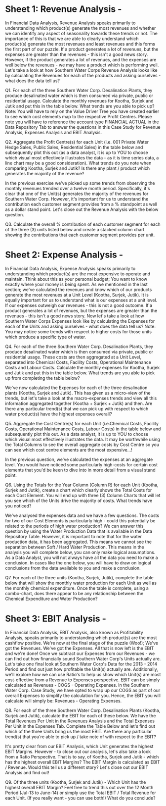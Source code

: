 # Sheet 1: Revenue Analysis -
In Financial Data Analysis, Revenue Analysis speaks primarily to understanding which product(s) generate the most revenues and whether we can identify any aspect of seasonality towards these trends or not. The importance of this is that we are able to clearly understand which product(s) generate the most revenues and least revenues and this forms the first part of our puzzle. If a product generates a lot of revenues, but the expenses are greater than the revenues - this isn't a good news story. However, if the product generates a lot of revenues, and the expenses are well below the revenues - we may have a product which is performing well. Let's take a look at how Southern Water Corps Revenue Analysis looks like by calculating the Revenues for each of the products and asking ourselves - what does the data tell us?

Q1. For each of the three Southern Water Corp. Desalination Plants, they produce desalinated water which is then consumed via private, public or residential usage. Calculate the monthly revenues for Kootha, Surjek and Jutik and put this in the table below. What trends are you able to pick up?
Note: You will have to rely on the Value Driver Tree you have created earlier to see which cost elements map to the respective Profit Centres. Please note you will have to reference the account type FINANCIAL ACTUAL in the Data Repository Tab to answer the questions in this Case Study for Revenue Analysis, Expenses Analysis and EBIT Analysis.

Q2. Aggregate the Profit Centre(s) for each Unit (i.e. 001 Private Water Hedge Sales, Public Sales, Residential Sales) in the table below and subsequently plot this out (as a data analyst, it is up to YOU to choose which visual most effectively illustrates the data - as it is time series data, a line chart may be a good consideration). What trends do you note when comparing Kootha, Surjek and Jutik? Is there any plant / product which generates the majority of the revenue?

In the previous exercise we've picked up some trends from observing the monthly revenues trended over a twelve month period. Specifically, it's clear that one of the Unit(s) generates the majority of the revenues for Southern Water Corp. However, it's important for us to understand the contribution each customer segment provides from a % standpoint as well as a dollar stand point. Let's close out the Revenue Analysis with the below question. 

Q3. Calculate the overall % contribution of each customer segment for each of the three (3) units listed below and create a stacked column chart showing the contributions that each customer segment provides per unit. 

# Sheet 2: Expense Analysis -
In Financial Data Analysis, Expense Analysis speaks primarily to understanding which product(s) are the most expensive to operate and maintain. Think about this as your personal budget; You want to know exactly where your money is being spent. As we mentioned in the last section; we've calculated the revenues and know which of our products generate the most revenues at a Unit Level (Kootha, Surjek, Jutik). It is equally important for us to understand what is our expenses at a unit level. If our expenses outweigh our revenues - this is not a good outcome. If a product generates a lot of revenues, but the expenses are greater than the revenues - this isn't a good news story. Now let's take a look at how Southern Water Corps Expenses look like by calculating the Expenses for each of the Units and asking ourselves - what does the data tell us?						Note: You may notice some trends with respect to higher costs for those units which produce a specific type of water. 	

Q4. For each of the three Southern Water Corp. Desalination Plants, they produce desalinated water which is then consumed via private, public or residential usage. These costs are then aggregated at a Unit Level, separated into Chemical Costs, Facility Costs, Operational Maintenance Costs and Labour Costs. Calculate the monthly expenses for Kootha, Surjek and Jutik and put this in the table below. What trends are you able to pick up from completing the table below? 

We've now calculated the Expenses for each of the three desalination plants (Kootha, Surjek and Jutik). This has given us a micro-view of the trends, but let's take a look at the macro-expenses trends and view all this information aggregated together (Kootha + Surjek + Jutik) and then. Are there any particular trend(s) that we can pick up with respect to which water product(s) have the highest expenses overall? 

Q5. Aggregate the Cost Centre(s) for each Unit (i.e.Chemical Costs, Facility Costs, Operational Maintenance Costs, Labour Costs) in the table below and subsequently plot this out. As a data analyst, it is up to YOU to choose which visual most effectively illustrates the data. It may be worthwhile using the Total Columns to see the overall aggregate costs by Cost Centre so you can see which cost centre elements are the most expensive...!

In the previous question, we've calculated the expenses at an aggregate level. 
You would have noticed some particularly high-costs for certain cost elements that you'd be keen to dive into in more detail from a visual stand point.

Q6. Using the Totals for the Year Column (Column R) for each Unit (Kootha, Surjek and Jutik), create a chart which clearly shows the Total Costs for each Cost Element. You will end up with three (3) Column Charts that will let you see which of the Units drive the majority of costs. What trends have you noticed?

We've analysed the expenses data and we have a few questions. The costs for two of our Cost Elements is particularly high - could this potentially be related to the periods of high water production? We can answer this question by using the Water Production Data that is available in the Data Repository Table. However, it is important to note that for the water production data, it has been aggregated. This means we cannot see the separation between Soft / Hard Water Production. This means in the analysis you will complete below, you can only make logical assumptions. As a Data Analyst, you will not always have all the data you need to make a conclusion. In cases like the one below, you will have to draw on logical conclusions from the data available to you and make a conclusion. 

Q7. For each of the three units (Kootha, Surjek, Jutik), complete the table below that will show the monthly water production for each Unit as well as the monthly chemical expenditure. Once the table is complete, using a combo-chart, does there appear to be any relationship between the Chemical Expenditure and Water Production? 

# Sheet 3: EBIT Analysis - 
In Financial Data Analysis, EBIT Analysis, also known as Profitability Analysis, speaks primarily to understanding which product(s) are the most cashflow positive. We're now at the final stage of the puzzle (Woo!); We've got the Revenues. We've got the Expenses. All that is now left is the EBIT and we're done! Once we subtract our Expenses from our Revenues - we can find out how financially sound Southern Water Corp's Units actually are. Let's take one final look at Southern Water Corp's Data for the 2013 - 2014 Period and find out just how profitable the Unit(s) actually are. Additionally, we'll explore how we can use Ratio's to help us show which Unit(s) are most cost-effective from a Revenue to Expenses perspective.
EBIT can be simply calculated as Revenues - COGS - Operating Expenses. In the Southern Water Corp. Case Study, we have opted to wrap up our COGS as part of our overall Expenses to simplify the calculation for you. Hence, the EBIT you will calculate will simply be: Revenues - Operating Expenses.

Q8. For each of the three Southern Water Corp. Desalination Plants (Kootha, Surjek and Jutik), calculate the EBIT for each of these below. We have the Total Revenues Per Unit in the Revenues Analysis and the Total Expenses Per Unit in the Expenses Tab. Complete the Table Below and let's find out which of the three Units bring us the most EBIT. Are there any particular trend(s) that you're able to pick up / take note of with respect to the EBIT?

It's pretty clear from our EBIT Analysis, which Unit generates the highest EBIT Margins. However - to close out our analysis, let's also take a look from a Ratio Perspective. That is to say, of Kootha, Surjek and Jutik - which has the highest overall EBIT Margins? The EBIT Margin is calculated as EBIT / Revenue. Would this tell us a different story? Let's close out our EBIT Analysis and find out!

Q9. Of the three units (Kootha, Surjek and Jutik) - Which Unit has the highest overall EBIT Margin? 
Feel free to trend this out over the 12 Month Period (Jul-13 to June-14) or simply use the Total EBIT / Total Revenue for each Unit.  (If you really want - you can use both!) What do you conclude?
